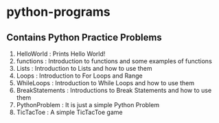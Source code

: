 # python-programs

<h2>Contains Python Practice Problems</h2>

1. HelloWorld : Prints Hello World!
2. functions : Introduction to functions and some examples of functions
3. Lists : Introduction to Lists and how to use them
4. Loops : Introduction to For Loops and Range 
5. WhileLoops : Introduction to While Loops and how to use them
6. BreakStatements : Introductions to Break Statements and how to use them
7. PythonProblem : It is just a simple Python Problem
8. TicTacToe : A simple TicTacToe game
